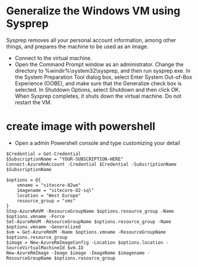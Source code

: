 # Generalize the Windows VM using Sysprep
Sysprep removes all your personal account information, among other things, and prepares the machine to be used as an image. 
- Connect to the virtual machine.
- Open the Command Prompt window as an administrator. Change the directory to %windir%\system32\sysprep, and then run sysprep.exe.
In the System Preparation Tool dialog box, select Enter System Out-of-Box Experience (OOBE), and make sure that the Generalize check box is selected.
In Shutdown Options, select Shutdown and then click OK.
When Sysprep completes, it shuts down the virtual machine. Do not restart the VM.

# create image with powershell
- Open a admin Powershell console  and type customizing your detail

```
$Credential = Get-Credential
$SubscriptionName = "YOUR-SUBSCRIPTION-HERE"
Connect-AzureRmAccount -Credential $Credential -SubscriptionName $SubscriptionName

$options = @{
    vmname = "sitecore-82we"
    imagename = "sitecore-82-sql"
    location = "West Europe"
    resource_group = "vms"
}
Stop-AzureRmVM -ResourceGroupName $options.resource_group -Name $options.vmname -Force
Set-AzureRmVM -ResourceGroupName $options.resource_group -Name $options.vmname -Generalized
$vm = Get-AzureRmVM -Name $options.vmname -ResourceGroupName $options.resource_group
$image = New-AzureRmImageConfig -Location $options.location -SourceVirtualMachineId $vm.ID
New-AzureRmImage -Image $image -ImageName $imagename -ResourceGroupName $options.resource_group
```
